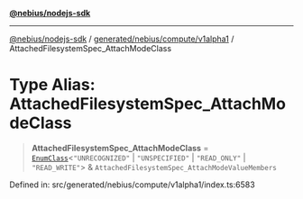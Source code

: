 [**@nebius/nodejs-sdk**](../../../../../README.md)

---

[@nebius/nodejs-sdk](../../../../../README.md) / [generated/nebius/compute/v1alpha1](../README.md) / AttachedFilesystemSpec_AttachModeClass

# Type Alias: AttachedFilesystemSpec_AttachModeClass

> **AttachedFilesystemSpec_AttachModeClass** = [`EnumClass`](../../../../../runtime/protos/enum/type-aliases/EnumClass.md)\<`"UNRECOGNIZED"` \| `"UNSPECIFIED"` \| `"READ_ONLY"` \| `"READ_WRITE"`\> & `AttachedFilesystemSpec_AttachModeValueMembers`

Defined in: src/generated/nebius/compute/v1alpha1/index.ts:6583

